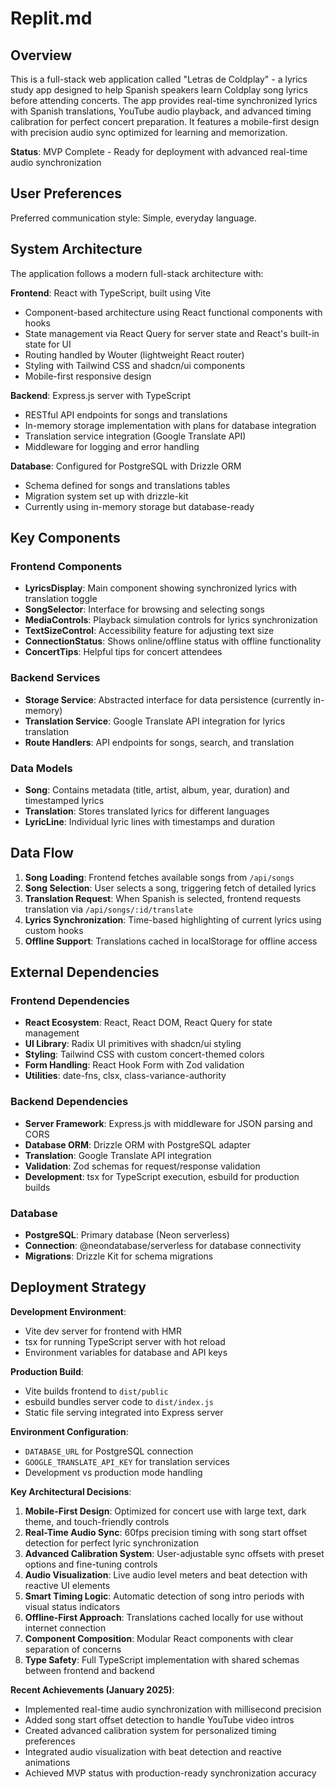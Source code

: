 # Replit.md

## Overview

This is a full-stack web application called "Letras de Coldplay" - a lyrics study app designed to help Spanish speakers learn Coldplay song lyrics before attending concerts. The app provides real-time synchronized lyrics with Spanish translations, YouTube audio playback, and advanced timing calibration for perfect concert preparation. It features a mobile-first design with precision audio sync optimized for learning and memorization.

**Status**: MVP Complete - Ready for deployment with advanced real-time audio synchronization

## User Preferences

Preferred communication style: Simple, everyday language.

## System Architecture

The application follows a modern full-stack architecture with:

**Frontend**: React with TypeScript, built using Vite
- Component-based architecture using React functional components with hooks
- State management via React Query for server state and React's built-in state for UI
- Routing handled by Wouter (lightweight React router)
- Styling with Tailwind CSS and shadcn/ui components
- Mobile-first responsive design

**Backend**: Express.js server with TypeScript
- RESTful API endpoints for songs and translations
- In-memory storage implementation with plans for database integration
- Translation service integration (Google Translate API)
- Middleware for logging and error handling

**Database**: Configured for PostgreSQL with Drizzle ORM
- Schema defined for songs and translations tables
- Migration system set up with drizzle-kit
- Currently using in-memory storage but database-ready

## Key Components

### Frontend Components
- **LyricsDisplay**: Main component showing synchronized lyrics with translation toggle
- **SongSelector**: Interface for browsing and selecting songs
- **MediaControls**: Playback simulation controls for lyrics synchronization
- **TextSizeControl**: Accessibility feature for adjusting text size
- **ConnectionStatus**: Shows online/offline status with offline functionality
- **ConcertTips**: Helpful tips for concert attendees

### Backend Services
- **Storage Service**: Abstracted interface for data persistence (currently in-memory)
- **Translation Service**: Google Translate API integration for lyrics translation
- **Route Handlers**: API endpoints for songs, search, and translation

### Data Models
- **Song**: Contains metadata (title, artist, album, year, duration) and timestamped lyrics
- **Translation**: Stores translated lyrics for different languages
- **LyricLine**: Individual lyric lines with timestamps and duration

## Data Flow

1. **Song Loading**: Frontend fetches available songs from `/api/songs`
2. **Song Selection**: User selects a song, triggering fetch of detailed lyrics
3. **Translation Request**: When Spanish is selected, frontend requests translation via `/api/songs/:id/translate`
4. **Lyrics Synchronization**: Time-based highlighting of current lyrics using custom hooks
5. **Offline Support**: Translations cached in localStorage for offline access

## External Dependencies

### Frontend Dependencies
- **React Ecosystem**: React, React DOM, React Query for state management
- **UI Library**: Radix UI primitives with shadcn/ui styling
- **Styling**: Tailwind CSS with custom concert-themed colors
- **Form Handling**: React Hook Form with Zod validation
- **Utilities**: date-fns, clsx, class-variance-authority

### Backend Dependencies
- **Server Framework**: Express.js with middleware for JSON parsing and CORS
- **Database ORM**: Drizzle ORM with PostgreSQL adapter
- **Translation**: Google Translate API integration
- **Validation**: Zod schemas for request/response validation
- **Development**: tsx for TypeScript execution, esbuild for production builds

### Database
- **PostgreSQL**: Primary database (Neon serverless)
- **Connection**: @neondatabase/serverless for database connectivity
- **Migrations**: Drizzle Kit for schema migrations

## Deployment Strategy

**Development Environment**:
- Vite dev server for frontend with HMR
- tsx for running TypeScript server with hot reload
- Environment variables for database and API keys

**Production Build**:
- Vite builds frontend to `dist/public`
- esbuild bundles server code to `dist/index.js`
- Static file serving integrated into Express server

**Environment Configuration**:
- `DATABASE_URL` for PostgreSQL connection
- `GOOGLE_TRANSLATE_API_KEY` for translation services
- Development vs production mode handling

**Key Architectural Decisions**:

1. **Mobile-First Design**: Optimized for concert use with large text, dark theme, and touch-friendly controls
2. **Real-Time Audio Sync**: 60fps precision timing with song start offset detection for perfect lyric synchronization
3. **Advanced Calibration System**: User-adjustable sync offsets with preset options and fine-tuning controls
4. **Audio Visualization**: Live audio level meters and beat detection with reactive UI elements
5. **Smart Timing Logic**: Automatic detection of song intro periods with visual status indicators
6. **Offline-First Approach**: Translations cached locally for use without internet connection
7. **Component Composition**: Modular React components with clear separation of concerns
8. **Type Safety**: Full TypeScript implementation with shared schemas between frontend and backend

**Recent Achievements (January 2025)**:
- Implemented real-time audio synchronization with millisecond precision
- Added song start offset detection to handle YouTube video intros
- Created advanced calibration system for personalized timing preferences
- Integrated audio visualization with beat detection and reactive animations
- Achieved MVP status with production-ready synchronization accuracy